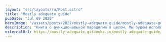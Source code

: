 ```yaml
---
layout: "src/layouts/ru/Post.astro"
title: "Mostly adequate guide"
pubDate: "Jul 09 2020"
heroImage: "/assets/posts/2022/mostly-adequate-guide/mostly-adequate-guide.jpg"
description: "Книга о функциональной парадигме в целом. Мы будем использовать самый популярный в мире язык функционального программирования — JavaScript. Некоторые могут подумать, что JS — это плохой выбор, поскольку его нынешняя культура ощущается преимущественно императивной, и ФП явно ей противоречит. Тем не менее, есть основания считать, что лучше всего начинать освоение ФП именно с JS"
externalUrl: https://mostly-adequate.gitbooks.io/mostly-adequate-guide/
---
```

